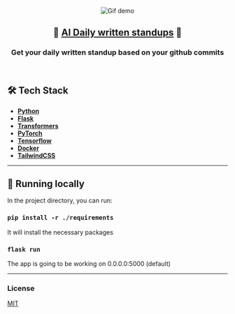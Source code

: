 <p align="center">
<img src="https://i.ibb.co/1L412ms/Peek-2023-03-01-23-15.gif" alt="Gif demo" />
</p>
<h2 align="center">
  📰 <a href="#">AI Daily written standups</a> 📰
</h2>
<h3 align="center"> 
  Get your daily written standup based on your github commits
</h3>

<br>

## 🛠 Tech Stack

- **[Python](https://github.com/python/cpython)**
- **[Flask](https://github.com/django/flask)**
- **[Transformers](https://github.com/huggingface/transformers)**
- **[PyTorch](https://github.com/pytorch/pytorch)**
- **[Tensorflow](https://github.com/tensorflow/tensorflow)**
- **[Docker](https://github.com/docker)**
- **[TailwindCSS](https://github.com/tailwindlabs/tailwindcss)**

---

## 🚀 Running locally

In the project directory, you can run:

### `pip install -r ./requirements`

It will install the necessary packages

### `flask run`

The app is going to be working on 0.0.0.0:5000 (default)

---

### License

[MIT](https://github.com/guilhermefront/betteraim/blob/master/README.md)
